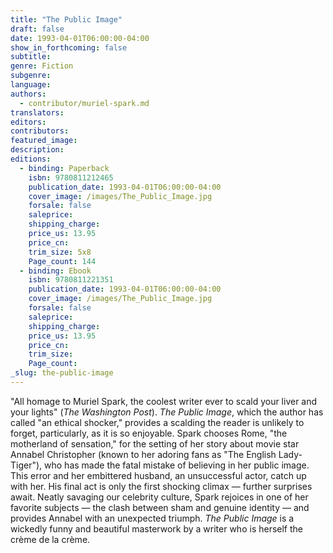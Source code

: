```yaml
---
title: "The Public Image"
draft: false
date: 1993-04-01T06:00:00-04:00
show_in_forthcoming: false
subtitle:
genre: Fiction
subgenre:
language:
authors:
  - contributor/muriel-spark.md
translators:
editors:
contributors:
featured_image:
description:
editions:
  - binding: Paperback
    isbn: 9780811212465
    publication_date: 1993-04-01T06:00:00-04:00
    cover_image: /images/The_Public_Image.jpg
    forsale: false
    saleprice:
    shipping_charge:
    price_us: 13.95
    price_cn:
    trim_size: 5x8
    Page_count: 144
  - binding: Ebook
    isbn: 9780811221351
    publication_date: 1993-04-01T06:00:00-04:00
    cover_image: /images/The_Public_Image.jpg
    forsale: false
    saleprice:
    shipping_charge:
    price_us: 13.95
    price_cn:
    trim_size:
    Page_count:
_slug: the-public-image
---
```


"All homage to Muriel Spark, the coolest writer ever to scald your liver and your lights" (_The Washington Post_). _The Public Image_, which the author has called "an ethical shocker," provides a scalding the reader is unlikely to forget, particularly, as it is so enjoyable. Spark chooses Rome, "the motherland of sensation," for the setting of her story about movie star Annabel Christopher (known to her adoring fans as "The English Lady-Tiger"), who has made the fatal mistake of believing in her public image. This error and her embittered husband, an unsuccessful actor, catch up with her. His final act is only the first shocking climax — further surprises await. Neatly savaging our celebrity culture, Spark rejoices in one of her favorite subjects — the clash between sham and genuine identity — and provides Annabel with an unexpected triumph. _The Public Image_ is a wickedly funny and beautiful masterwork by a writer who is herself the crème de la crème.

